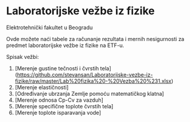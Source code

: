 # Laboratorijske vežbe iz fizike
Elektrotehnički fakultet u Beogradu

Ovde možete naći tabele za računanje rezultata i mernih nesigurnosti za predmet laboratorijske vežbe iz fizike na ETF-u.

Spisak vežbi:  
1. [Merenje gustine tečnosti i čvrstih tela] (https://github.com/stevansan/Laboratorijske-vezbe-iz-fizike/raw/master/Lab%20fizika%20-%20Vezba%20%231.xlsx)  
2. [Merenje elastičnosti]  
3. [Određivanje ubrzanja Zemlje pomoću matematičkog klatna]  
4. [Merenje odnosa Cp-Cv za vazduh]  
5. [Merenje specifične toplote čvrstih tela]  
6. [Merenje toplote isparavanja vode]  
